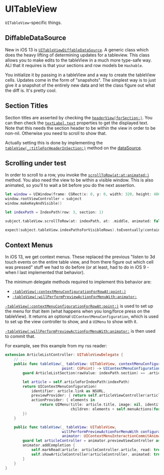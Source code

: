 # UITableView

`UITableView`-specific things.

## DiffableDataSource

New in iOS 13 is [`UITableViewDiffableDataSource`](https://developer.apple.com/documentation/uikit/uitableviewdiffabledatasource). A generic class which does the heavy lifting of determining updates for a tableview. This class allows you to make edits to the tableView in a much more type-safe way. ALl that it requires is that your sections and row models be `Hashable`.

You initialize it by passing in a tableView and a way to create the tableView cells. Updates come in the form of "snapshots". The simplest way is to just give it a snapshot of the entirely new data and let the class figure out what the diff is. It's pretty cool.

## Section Titles

Section titles are asserted by checking the [`headerView(forSection:)`](https://developer.apple.com/documentation/uikit/uitableview/1614965-headerview). You can then check the [`textLabel.text`](https://developer.apple.com/documentation/uikit/uitableviewheaderfooterview/1624912-textlabel) properties to get the displayed text. Note that this needs the section header to be within the view in order to be non-nil. Otherwise you need to scroll to show that.

Actually setting this is done by implementing the [`tableView(_:titleForHeaderInSection:)`](https://developer.apple.com/documentation/uikit/uitableviewdatasource/1614850-tableview) method on the [dataSource](https://developer.apple.com/documentation/uikit/uitableviewdatasource).

## Scrolling under test

In order to scroll to a row, you invoke the [`scrollToRow(at:at:animated:)`](https://developer.apple.com/documentation/uikit/uitableview/1614997-scrolltorow) method. You also need the view to be within a visible window. This is also animated, so you'll to wait a bit before you do the next assertion.

```swift
let window = UIWindow(frame: CGRect(x: 0, y: 0, width: 320, height: 480))
window.rootViewController = subject
window.makeKeyAndVisible()

let indexPath = IndexPath(row: 3, section: 1)

subject.tableView.scrollToRow(at: indexPath, at: .middle, animated: false)

expect(subject.tableView.indexPathsForVisibleRows).toEventually(contain(indexPath))
```

## Context Menus

In iOS 13, we get context menus. These replaced the previous "listen to 3d touch events on the entire table view, and from there figure out which cell was pressed" stuff we had to do before (or at least, had to do in iOS 9 - when I last implemented that behavior).

The minimum delegate methods required to implement this behavior are:

- [`-tableView(:contextMenuConfigurationForRowAt:point:)`](https://developer.apple.com/documentation/uikit/uitableviewdelegate/3295956-tableview)
- [`-tableView(:willPerformPreviewActionForMenuWith:animator:`](https://developer.apple.com/documentation/uikit/uitableviewdelegate/3375810-tableview)

[`-tableView(:contextMenuConfigurationForRowAt:point:)`](https://developer.apple.com/documentation/uikit/uitableviewdelegate/3295956-tableview) is used to set up the menu for that item (what happens when you long/force press on the tableView). It returns an optional `UIContextMenuConfiguration`, which is used to set up the view controller to show, and a `UIMenu` to show with it.

[`-tableView(:willPerformPreviewActionForMenuWith:animator:`](https://developer.apple.com/documentation/uikit/uitableviewdelegate/3375810-tableview) is then used to commit that.

For example, see this example from my rss reader:

```swift
extension ArticleListController: UITableViewDelegate {
    // ...
    public func tableView(_ tableView: UITableView, contextMenuConfigurationForRowAt indexPath: IndexPath,
                          point: CGPoint) -> UIContextMenuConfiguration? {
        guard ArticleListSection(rawValue: indexPath.section) == .articles else { return nil }

        let article = self.articleForIndexPath(indexPath)
        return UIContextMenuConfiguration(
            identifier: article.link as NSURL,
            previewProvider: { return self.articleViewController(article) },
            actionProvider: { elements in
                return UIMenu(title: article.title, image: nil, identifier: nil, options: [],
                              children: elements + self.menuActions(for: article))
        })
    }

    public func tableView(_ tableView: UITableView,
                          willPerformPreviewActionForMenuWith configuration: UIContextMenuConfiguration,
                          animator: UIContextMenuInteractionCommitAnimating) {
        guard let articleController = animator.previewViewController as? ArticleViewController else { return }
        animator.addCompletion {
            self.markRead(article: articleController.article, read: true)
            self.showArticleController(articleController, animated: true)
        }
    }
}
```
